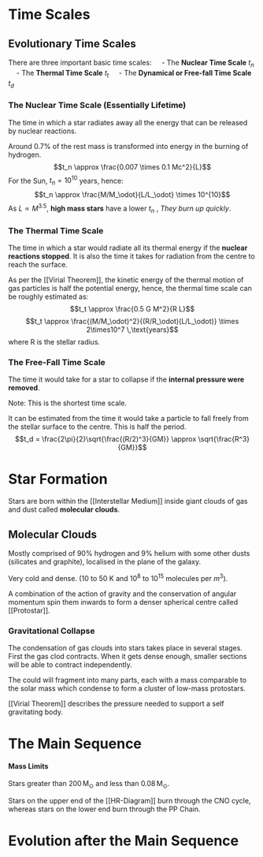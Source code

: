 # Time Scales
## Evolutionary Time Scales
There are three important basic time scales: 
$\quad$- The **Nuclear Time Scale** $t_n$
$\quad$- The **Thermal Time Scale** $t_t$
$\quad$- The **Dynamical or Free-fall Time Scale** $t_d$

### The Nuclear Time Scale (Essentially Lifetime)
The time in which a star radiates away all the energy that can be released by nuclear reactions.

Around 0.7% of the rest mass is transformed into energy in the burning of hydrogen. $$t_n \approx \frac{0.007 \times 0.1 Mc^2}{L}$$ For the Sun, $t_n = 10^{10}$ years, hence: $$t_n \approx \frac{M/M_\odot}{L/L_\odot} \times 10^{10}$$
As $L \propto M^{3.5}$, **high mass stars** have a lower $t_n$ , *They burn up quickly*.

### The Thermal Time Scale
The time in which a star would radiate all its thermal energy if the **nuclear reactions stopped**.
It is also the time it takes for radiation from the centre to reach the surface.

As per the [[Virial Theorem]], the kinetic energy of the thermal motion of gas particles is half the potential energy, hence, the thermal time scale can be roughly estimated as: $$t_t \approx \frac{0.5 G M^2}{R L}$$$$t_t \approx \frac{(M/M_\odot)^2}{(R/R_\odot)(L/L_\odot)} \times 2\times10^7 \,\text{years}$$ where R is the stellar radius.

### The Free-Fall Time Scale
The time it would take for a star to collapse if the **internal pressure were removed**.

Note: This is the shortest time scale.

It can be estimated from the time it would take a particle to fall freely from the stellar surface to the centre. This is half the period. $$t_d = \frac{2\pi}{2}\sqrt{\frac{(R/2)^3}{GM}} \approx \sqrt{\frac{R^3}{GM}}$$

# Star Formation
Stars are born within the [[Interstellar Medium]] inside giant clouds of gas and dust called **molecular clouds**.

## Molecular Clouds
Mostly comprised of 90% hydrogen and 9% helium with some other dusts (silicates and graphite), localised in the plane of the galaxy.

Very cold and dense. (10 to 50 K and $10^8$ to $10^{15}$ molecules per $m^3$).

A combination of the action of gravity and the conservation of angular momentum spin them inwards to form a denser spherical centre called [[Protostar]].

### Gravitational Collapse
The condensation of gas clouds into stars takes place in several stages. First the gas clod contracts. When it gets dense enough, smaller sections will be able to contract independently.

The could will fragment into many parts, each with a mass comparable to the solar mass which condense to form a cluster of low-mass protostars.

[[Virial Theorem]] describes the pressure needed to support a self gravitating body.

# The Main Sequence
#### Mass Limits 
Stars greater than $200\,\text{M}_\odot$ and less than $0.08 \,\text{M}_\odot$.

Stars on the upper end of the [[HR-Diagram]] burn through the CNO cycle, whereas stars on the lower end burn through the PP Chain.



# Evolution after the Main Sequence